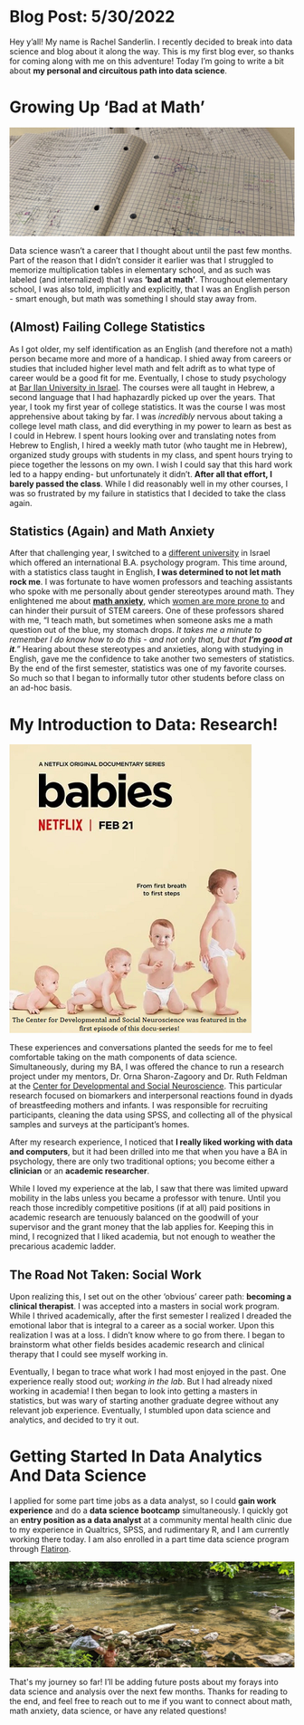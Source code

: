 # Blog Post: 5/30/2022

Hey y’all! My name is Rachel Sanderlin. I recently decided to break into data science and blog about it along the way. This is my first blog ever, so thanks for coming along with me on this adventure! Today I’m going to write a bit about **my personal and circuitous path into data science**. 

# Growing Up ‘Bad at Math’

![picture of my math notes](/images/mathnotebook3.jpg)

Data science wasn’t a career that I thought about until the past few months. Part of the reason that I didn’t consider it earlier was that I struggled to memorize multiplication tables in elementary school, and as such was labeled (and internalized) that I was **‘bad at math’**. Throughout elementary school, I was also told, implicitly and explicitly, that I was an English person - smart enough, but math was something I should stay away from. 

## (Almost) Failing College Statistics

As I got older, my self identification as an English (and therefore not a math) person  became more and more of a handicap. I shied away from careers or studies that included higher level math and felt adrift as to what type of career would be a good fit for me. Eventually, I chose to study psychology at [Bar Ilan University in Israel](https://www.biu.ac.il/en). The courses were all taught in Hebrew, a second language that I had haphazardly picked up over the years. That year, I took my first year of college statistics. It was the course I was most apprehensive about taking by far. I was *incredibly* nervous about taking a college level math class, and did everything in my power to learn as best as I could in Hebrew. I spent hours looking over and translating notes from Hebrew to English, I hired a weekly math tutor (who taught me in Hebrew), organized study groups with students in my class, and spent hours trying to piece together the lessons on my own. I wish I could say that this hard work led to a happy ending- but unfortunately it didn’t. **After all that effort, I barely passed the class**. While I did reasonably well in my other courses, I was so frustrated by my failure in statistics that I decided to take the class again. 

## Statistics (Again) and Math Anxiety

After that challenging year, I switched to a [different university](https://www.runi.ac.il/en/) in Israel which offered an international B.A. psychology program. This time around, with a statistics class taught in English, **I was determined to not let math rock me**. I was fortunate to have women professors and teaching assistants who spoke with me personally about gender stereotypes around math. They enlightened me about **[math anxiety](https://www.oxfordlearning.com/what-is-math-anxiety/)**, which [women are more prone to](https://www.ncbi.nlm.nih.gov/pmc/articles/PMC8034611/) and can hinder their pursuit of STEM careers. One of these professors shared with me, “I teach math, but sometimes when someone asks me a math question out of the blue, my stomach drops. *It takes me a minute to remember I do know how to do this - and not only that, but that **I’m good at it**.”* Hearing about these stereotypes and anxieties, along with studying in English, gave me the confidence to take another two semesters of statistics. By the end of the first semester, statistics was one of my favorite courses. So much so that I began to informally tutor other students before class on an ad-hoc basis.

# My Introduction to Data: Research!

![pic of babies docu-series ad](/images/docbabies.png)

These experiences and conversations planted the seeds for me to feel comfortable taking on the math components of data science. Simultaneously, during my BA, I was offered the chance to run a research project under my mentors, Dr. Orna Sharon-Zagoory and Dr. Ruth Feldman at the [Center for Developmental and Social Neuroscience](https://ruthfeldmanlab.com/). This particular research focused on biomarkers and interpersonal reactions found in dyads of breastfeeding mothers and infants. I was responsible for recruiting participants, cleaning the data using SPSS, and collecting all of the physical samples and surveys at the participant’s homes.
  
After my research experience, I noticed that **I really liked working with data and computers**, but it had been drilled into me that when you have a BA in psychology, there are only two traditional options; you become either a **clinician** or an **academic researcher**. 

While I loved my experience at the lab, I saw that there was limited upward mobility in the labs unless you became a professor with tenure. Until you reach those incredibly competitive positions (if at all) paid positions in academic research are tenuously balanced on the goodwill of your supervisor and the grant money that the lab applies for. Keeping this in mind, I recognized that I liked academia, but not enough to weather the precarious academic ladder. 

## The Road Not Taken: Social Work

Upon realizing this, I set out on the other ‘obvious’ career path: **becoming a clinical therapist**. I was accepted into a masters in social work program. While I thrived academically, after the first semester I realized I dreaded the emotional labor that is integral to a career as a social worker. Upon this realization I was at a loss. I didn’t know where to go from there. I began to brainstorm what other fields besides academic research and clinical therapy that I could see myself working in. 

Eventually, I began to trace what work I had most enjoyed in the past. One experience really stood out; *working in the lab*. But I had already nixed working in academia! I then began to look into getting a masters in statistics, but was wary of starting another graduate degree without any relevant job experience. Eventually, I stumbled upon data science and analytics, and decided to try it out. 

# Getting Started In Data Analytics And Data Science 


 I applied for some part time jobs as a data analyst, so I could **gain work experience** and do a **data science bootcamp** simultaneously. I quickly got an **entry position as a data analyst** at a community mental health clinic due to my experience in Qualtrics, SPSS, and rudimentary R, and I am currently working there today. I am also enrolled in a part time data science program through [Flatiron](https://flatironschool.com/courses/data-science-bootcamp/).

![hiking pic](/images/hikepic.jpg)

That's my journey so far! I’ll be adding future posts about my forays into data science and analysis over the next few months. Thanks for reading to the end, and feel free to reach out to me if you want to connect about math, math anxiety, data science, or have any related questions! 


